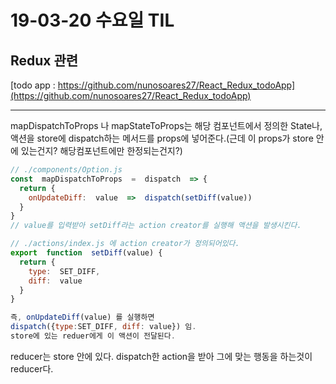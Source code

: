 # 19-03-20 수요일 TIL
## Redux 관련

[todo app : https://github.com/nunosoares27/React_Redux_todoApp](https://github.com/nunosoares27/React_Redux_todoApp)

----

mapDispatchToProps 나 mapStateToProps는 해당 컴포넌트에서 정의한 State나, 액션을 store에 dispatch하는 메서드를 props에 넣어준다.(근데 이 props가 store 안에 있는건지? 해당컴포넌트에만 한정되는건지?)

```javascript
// ./components/Option.js
const  mapDispatchToProps  =  dispatch  => {
  return {
    onUpdateDiff:  value  =>  dispatch(setDiff(value))
  }
}
// value를 입력받아 setDiff라는 action creator를 실행해 액션을 발생시킨다.

// ./actions/index.js 에 action creator가 정의되어있다.
export  function  setDiff(value) {
  return {
    type:  SET_DIFF,
    diff:  value
  }
}

즉, onUpdateDiff(value) 를 실행하면
dispatch({type:SET_DIFF, diff: value}) 임.
store에 있는 reduer에게 이 액션이 전달된다.
```

reducer는 store 안에 있다.
dispatch한 action을 받아 그에 맞는 행동을 하는것이 reducer다.


<!--stackedit_data:
eyJoaXN0b3J5IjpbMTU0NTAyMjgwXX0=
-->
